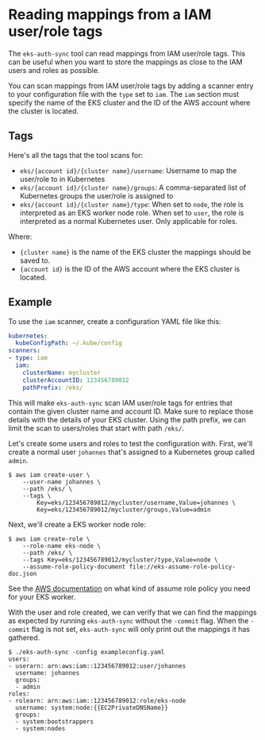 # Reading mappings from a IAM user/role tags

The `eks-auth-sync` tool can read mappings from IAM user/role tags.
This can be useful when you want to store the mappings as close to the IAM users and roles as possible.

You can scan mappings from IAM user/role tags by adding a scanner entry to your configuration file with the `type` set to `iam`.
The `iam` section must specify the name of the EKS cluster and the ID of the AWS account where the cluster is located.

## Tags

Here's all the tags that the tool scans for:

* `eks/{account id}/{cluster name}/username`:
  Username to map the user/role to in Kubernetes
* `eks/{account id}/{cluster name}/groups`:
  A comma-separated list of Kubernetes groups the user/role is assigned to
* `eks/{account id}/{cluster name}/type`:
  When set to `node`, the role is interpreted as an EKS worker node role.
  When set to `user`, the role is interpreted as a normal Kubernetes user.
  Only applicable for roles.

Where:

* `{cluster name}` is the name of the EKS cluster the mappings should be saved to.
* `{account id}` is the ID of the AWS account where the EKS cluster is located.

## Example

To use the `iam` scanner, create a configuration YAML file like this:

```yaml
kubernetes:
  kubeConfigPath: ~/.kube/config
scanners:
- type: iam
  iam:
    clusterName: mycluster
    clusterAccountID: 123456789012
    pathPrefix: /eks/
```

This will make `eks-auth-sync` scan IAM user/role tags for entries that contain the given cluster name and account ID.
Make sure to replace those details with the details of your EKS cluster.
Using the path prefix, we can limit the scan to users/roles that start with path `/eks/`.

Let's create some users and roles to test the configuration with.
First, we'll create a normal user `johannes` that's assigned to a Kubernetes group called `admin`.

```
$ aws iam create-user \
    --user-name johannes \
    --path /eks/ \
    --tags \
        Key=eks/123456789012/mycluster/username,Value=johannes \
        Key=eks/123456789012/mycluster/groups,Value=admin
```

Next, we'll create a EKS worker node role:

```
$ aws iam create-role \
    --role-name eks-node \
    --path /eks/ \
    --tags Key=eks/123456789012/mycluster/type,Value=node \
    --assume-role-policy-document file://eks-assume-role-policy-doc.json
```

See the [AWS documentation][eks-node-iam-role] on what kind of assume role policy you need for your EKS worker.

With the user and role created, we can verify that we can find the mappings as expected by running `eks-auth-sync` without the `-commit` flag.
When the `-commit` flag is not set, `eks-auth-sync` will only print out the mappings it has gathered.

```
$ ./eks-auth-sync -config exampleconfig.yaml
users:
- userarn: arn:aws:iam::123456789012:user/johannes
  username: johannes
  groups:
  - admin
roles:
- rolearn: arn:aws:iam::123456789012:role/eks-node
  username: system:node:{{EC2PrivateDNSName}}
  groups:
  - system:bootstrappers
  - system:nodes
```

[eks-node-iam-role]: https://docs.aws.amazon.com/eks/latest/userguide/worker_node_IAM_role.html